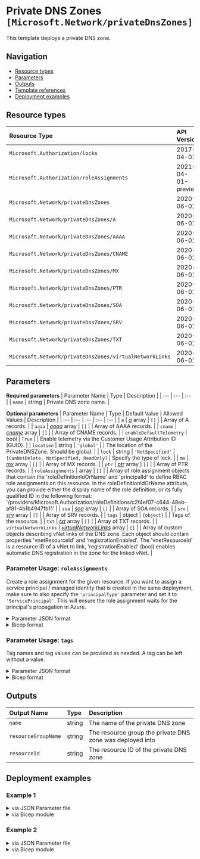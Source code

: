 # Private DNS Zones `[Microsoft.Network/privateDnsZones]`

This template deploys a private DNS zone.

## Navigation

- [Resource types](#Resource-types)
- [Parameters](#Parameters)
- [Outputs](#Outputs)
- [Template references](#Template-references)
- [Deployment examples](#Deployment-examples)

## Resource types

| Resource Type | API Version |
| :-- | :-- |
| `Microsoft.Authorization/locks` | 2017-04-01 |
| `Microsoft.Authorization/roleAssignments` | 2021-04-01-preview |
| `Microsoft.Network/privateDnsZones` | 2020-06-01 |
| `Microsoft.Network/privateDnsZones/A` | 2020-06-01 |
| `Microsoft.Network/privateDnsZones/AAAA` | 2020-06-01 |
| `Microsoft.Network/privateDnsZones/CNAME` | 2020-06-01 |
| `Microsoft.Network/privateDnsZones/MX` | 2020-06-01 |
| `Microsoft.Network/privateDnsZones/PTR` | 2020-06-01 |
| `Microsoft.Network/privateDnsZones/SOA` | 2020-06-01 |
| `Microsoft.Network/privateDnsZones/SRV` | 2020-06-01 |
| `Microsoft.Network/privateDnsZones/TXT` | 2020-06-01 |
| `Microsoft.Network/privateDnsZones/virtualNetworkLinks` | 2020-06-01 |

## Parameters

**Required parameters**
| Parameter Name | Type | Description |
| :-- | :-- | :-- |
| `name` | string | Private DNS zone name. |

**Optional parameters**
| Parameter Name | Type | Default Value | Allowed Values | Description |
| :-- | :-- | :-- | :-- | :-- |
| `a` | _[a](a/readme.md)_ array | `[]` |  | Array of A records. |
| `aaaa` | _[aaaa](aaaa/readme.md)_ array | `[]` |  | Array of AAAA records. |
| `cname` | _[cname](cname/readme.md)_ array | `[]` |  | Array of CNAME records. |
| `enableDefaultTelemetry` | bool | `True` |  | Enable telemetry via the Customer Usage Attribution ID (GUID). |
| `location` | string | `'global'` |  | The location of the PrivateDNSZone. Should be global. |
| `lock` | string | `'NotSpecified'` | `[CanNotDelete, NotSpecified, ReadOnly]` | Specify the type of lock. |
| `mx` | _[mx](mx/readme.md)_ array | `[]` |  | Array of MX records. |
| `ptr` | _[ptr](ptr/readme.md)_ array | `[]` |  | Array of PTR records. |
| `roleAssignments` | array | `[]` |  | Array of role assignment objects that contain the 'roleDefinitionIdOrName' and 'principalId' to define RBAC role assignments on this resource. In the roleDefinitionIdOrName attribute, you can provide either the display name of the role definition, or its fully qualified ID in the following format: '/providers/Microsoft.Authorization/roleDefinitions/c2f4ef07-c644-48eb-af81-4b1b4947fb11' |
| `soa` | _[soa](soa/readme.md)_ array | `[]` |  | Array of SOA records. |
| `srv` | _[srv](srv/readme.md)_ array | `[]` |  | Array of SRV records. |
| `tags` | object | `{object}` |  | Tags of the resource. |
| `txt` | _[txt](txt/readme.md)_ array | `[]` |  | Array of TXT records. |
| `virtualNetworkLinks` | _[virtualNetworkLinks](virtualNetworkLinks/readme.md)_ array | `[]` |  | Array of custom objects describing vNet links of the DNS zone. Each object should contain properties 'vnetResourceId' and 'registrationEnabled'. The 'vnetResourceId' is a resource ID of a vNet to link, 'registrationEnabled' (bool) enables automatic DNS registration in the zone for the linked vNet. |


### Parameter Usage: `roleAssignments`

Create a role assignment for the given resource. If you want to assign a service principal / managed identity that is created in the same deployment, make sure to also specify the `'principalType'` parameter and set it to `'ServicePrincipal'`. This will ensure the role assignment waits for the principal's propagation in Azure.

<details>

<summary>Parameter JSON format</summary>

```json
"roleAssignments": {
    "value": [
        {
            "roleDefinitionIdOrName": "Reader",
            "description": "Reader Role Assignment",
            "principalIds": [
                "12345678-1234-1234-1234-123456789012", // object 1
                "78945612-1234-1234-1234-123456789012" // object 2
            ]
        },
        {
            "roleDefinitionIdOrName": "/providers/Microsoft.Authorization/roleDefinitions/c2f4ef07-c644-48eb-af81-4b1b4947fb11",
            "principalIds": [
                "12345678-1234-1234-1234-123456789012" // object 1
            ],
            "principalType": "ServicePrincipal"
        }
    ]
}
```

</details>

<details>

<summary>Bicep format</summary>

```bicep
roleAssignments: [
    {
        roleDefinitionIdOrName: 'Reader'
        description: 'Reader Role Assignment'
        principalIds: [
            '12345678-1234-1234-1234-123456789012' // object 1
            '78945612-1234-1234-1234-123456789012' // object 2
        ]
    }
    {
        roleDefinitionIdOrName: '/providers/Microsoft.Authorization/roleDefinitions/c2f4ef07-c644-48eb-af81-4b1b4947fb11'
        principalIds: [
            '12345678-1234-1234-1234-123456789012' // object 1
        ]
        principalType: 'ServicePrincipal'
    }
]
```

</details>
<p>

### Parameter Usage: `tags`

Tag names and tag values can be provided as needed. A tag can be left without a value.

<details>

<summary>Parameter JSON format</summary>

```json
"tags": {
    "value": {
        "Environment": "Non-Prod",
        "Contact": "test.user@testcompany.com",
        "PurchaseOrder": "1234",
        "CostCenter": "7890",
        "ServiceName": "DeploymentValidation",
        "Role": "DeploymentValidation"
    }
}
```

</details>

<details>

<summary>Bicep format</summary>

```bicep
tags: {
    Environment: 'Non-Prod'
    Contact: 'test.user@testcompany.com'
    PurchaseOrder: '1234'
    CostCenter: '7890'
    ServiceName: 'DeploymentValidation'
    Role: 'DeploymentValidation'
}
```

</details>
<p>

## Outputs

| Output Name | Type | Description |
| :-- | :-- | :-- |
| `name` | string | The name of the private DNS zone |
| `resourceGroupName` | string | The resource group the private DNS zone was deployed into |
| `resourceId` | string | The resource ID of the private DNS zone |

## Deployment examples

<h3>Example 1</h3>

<details>

<summary>via JSON Parameter file</summary>

```json
{
    "$schema": "https://schema.management.azure.com/schemas/2019-04-01/deploymentParameters.json#",
    "contentVersion": "1.0.0.0",
    "parameters": {
        "name": {
            "value": "<<namePrefix>>-az-privdns-x-001.com"
        }
    }
}

```

</details>

<details>

<summary>via Bicep module</summary>

```bicep
module privateDnsZones './Microsoft.Network/privateDnsZones/deploy.bicep' = {
  name: '${uniqueString(deployment().name)}-privateDnsZones'
  params: {
      name: '<<namePrefix>>-az-privdns-x-001.com'
  }
```

</details>

<h3>Example 2</h3>

<details>

<summary>via JSON Parameter file</summary>

```json
{
    "$schema": "https://schema.management.azure.com/schemas/2019-04-01/deploymentParameters.json#",
    "contentVersion": "1.0.0.0",
    "parameters": {
        "name": {
            "value": "<<namePrefix>>-az-privdns-x-002.com"
        },
        "roleAssignments": {
            "value": [
                {
                    "roleDefinitionIdOrName": "Reader",
                    "principalIds": [
                        "<<deploymentSpId>>"
                    ]
                }
            ]
        },
        "AAAA": {
            "value": [
                {
                    "name": "AAAA_2001_0db8_85a3_0000_0000_8a2e_0370_7334",
                    "ttl": 3600,
                    "aaaaRecords": [
                        {
                            "ipv6Address": "2001:0db8:85a3:0000:0000:8a2e:0370:7334"
                        }
                    ]
                }
            ]
        },
        "A": {
            "value": [
                {
                    "name": "A_10.240.4.4",
                    "ttl": 3600,
                    "aRecords": [
                        {
                            "ipv4Address": "10.240.4.4"
                        }
                    ]
                }
            ]
        },
        "CNAME": {
            "value": [
                {
                    "name": "CNAME_test",
                    "ttl": 3600,
                    "cnameRecord": {
                        "cname": "test"
                    }
                }
            ]
        },
        "MX": {
            "value": [
                {
                    "name": "MX_contoso",
                    "ttl": 3600,
                    "mxRecords": [
                        {
                            "exchange": "contoso.com",
                            "preference": 100
                        }
                    ]
                }
            ]
        },
        "PTR": {
            "value": [
                {
                    "name": "PTR_contoso",
                    "ttl": 3600,
                    "ptrRecords": [
                        {
                            "ptrdname": "contoso.com"
                        }
                    ]
                }
            ]
        },
        "SOA": {
            "value": [
                {
                    "name": "@",
                    "ttl": 3600,
                    "soaRecord": {
                        "email": "azureprivatedns-host.microsoft.com",
                        "expireTime": 2419200,
                        "host": "azureprivatedns.net",
                        "minimumTtl": 10,
                        "refreshTime": 3600,
                        "retryTime": 300,
                        "serialNumber": "1"
                    }
                }
            ]
        },
        "SRV": {
            "value": [
                {
                    "name": "SRV_contoso",
                    "ttl": 3600,
                    "srvRecords": [
                        {
                            "port": 9332,
                            "priority": 0,
                            "target": "test.contoso.com",
                            "weight": 0
                        }
                    ]
                }
            ]
        },
        "TXT": {
            "value": [
                {
                    "name": "TXT_test",
                    "ttl": 3600,
                    "txtRecords": [
                        {
                            "value": [
                                "test"
                            ]
                        }
                    ]
                }
            ]
        },
        "virtualNetworkLinks": {
            "value": [
                {
                    "virtualNetworkResourceId": "/subscriptions/<<subscriptionId>>/resourceGroups/validation-rg/providers/Microsoft.Network/virtualNetworks/adp-<<namePrefix>>-az-vnet-x-001",
                    "registrationEnabled": true
                }
            ]
        }
    }
}

```

</details>

<details>

<summary>via Bicep module</summary>

```bicep
module privateDnsZones './Microsoft.Network/privateDnsZones/deploy.bicep' = {
  name: '${uniqueString(deployment().name)}-privateDnsZones'
  params: {
      SOA: [
        {
          soaRecord: {
            retryTime: 300
            email: 'azureprivatedns-host.microsoft.com'
            refreshTime: 3600
            expireTime: 2419200
            serialNumber: '1'
            minimumTtl: 10
            host: 'azureprivatedns.net'
          }
          ttl: 3600
          name: '@'
        }
      ]
      TXT: [
        {
          ttl: 3600
          txtRecords: [
            {
              value: [
                'test'
              ]
            }
          ]
          name: 'TXT_test'
        }
      ]
      PTR: [
        {
          ptrRecords: [
            {
              ptrdname: 'contoso.com'
            }
          ]
          ttl: 3600
          name: 'PTR_contoso'
        }
      ]
      MX: [
        {
          ttl: 3600
          mxRecords: [
            {
              exchange: 'contoso.com'
              preference: 100
            }
          ]
          name: 'MX_contoso'
        }
      ]
      CNAME: [
        {
          ttl: 3600
          name: 'CNAME_test'
          cnameRecord: {
            cname: 'test'
          }
        }
      ]
      A: [
        {
          ttl: 3600
          aRecords: [
            {
              ipv4Address: '10.240.4.4'
            }
          ]
          name: 'A_10.240.4.4'
        }
      ]
      AAAA: [
        {
          ttl: 3600
          name: 'AAAA_2001_0db8_85a3_0000_0000_8a2e_0370_7334'
          aaaaRecords: [
            {
              ipv6Address: '2001:0db8:85a3:0000:0000:8a2e:0370:7334'
            }
          ]
        }
      ]
      name: '<<namePrefix>>-az-privdns-x-002.com'
      SRV: [
        {
          ttl: 3600
          name: 'SRV_contoso'
          srvRecords: [
            {
              target: 'test.contoso.com'
              weight: 0
              port: 9332
              priority: 0
            }
          ]
        }
      ]
      roleAssignments: [
        {
          principalIds: [
            '<<deploymentSpId>>'
          ]
          roleDefinitionIdOrName: 'Reader'
        }
      ]
      virtualNetworkLinks: [
        {
          virtualNetworkResourceId: '/subscriptions/<<subscriptionId>>/resourceGroups/validation-rg/providers/Microsoft.Network/virtualNetworks/adp-<<namePrefix>>-az-vnet-x-001'
          registrationEnabled: true
        }
      ]
  }
```

</details>
